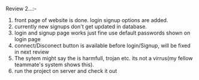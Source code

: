 Review 2...:-

1. front page of website is done. login signup options are added.
2. currently new signups don't get updated in database.
3. login and signup page works just fine use default passwords shown on login page
4. connect/Disconect button is available before login/Signup, will be fixed in next review
5. The sytem might say the is harmfull, trojan etc. its not a virrus(my fellow teammate's system shows this).
6. run the project on server and check it out
